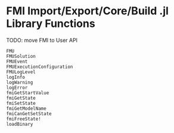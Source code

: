 # FMI Import/Export/Core/Build .jl Library Functions

TODO: move FMI to User API

```@docs
FMU
FMUSolution
FMUEvent
FMUExecutionConfiguration
FMULogLevel
logInfo
logWarning
logError
fmiGetStartValue
fmiGetState
fmiSetState
fmiGetModelName
fmiCanGetSetState
fmiFreeState!
loadBinary
```